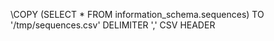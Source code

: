 \COPY (SELECT * FROM information_schema.sequences) TO '/tmp/sequences.csv' DELIMITER ',' CSV HEADER
